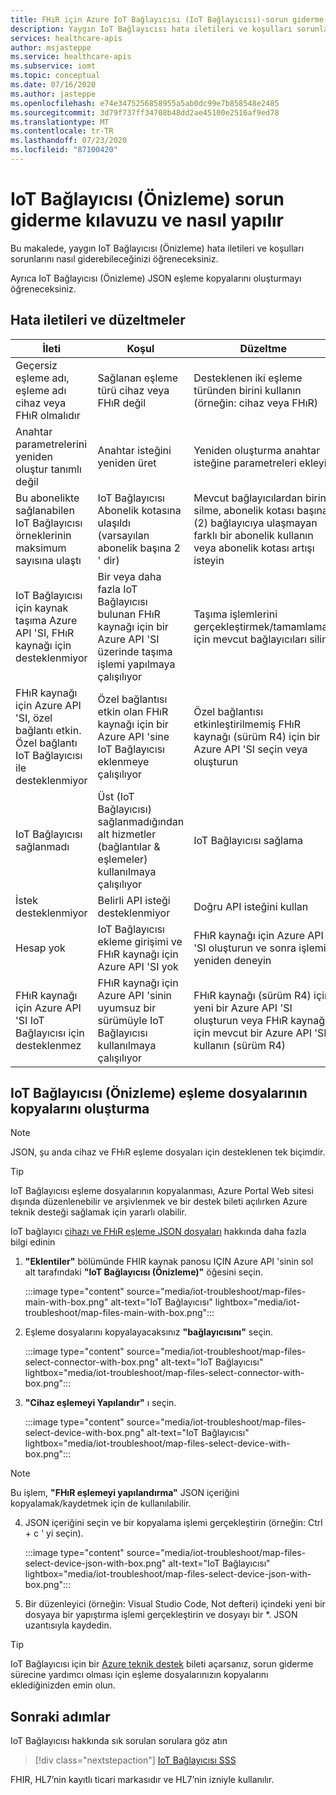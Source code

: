 ```yaml
---
title: FHıR için Azure IoT Bağlayıcısı (IoT Bağlayıcısı)-sorun giderme kılavuzu ve nasıl yapılır
description: Yaygın IoT Bağlayıcısı hata iletileri ve koşulları sorunlarını giderme ve eşleme dosyalarını kopyalama
services: healthcare-apis
author: msjasteppe
ms.service: healthcare-apis
ms.subservice: iomt
ms.topic: conceptual
ms.date: 07/16/2020
ms.author: jasteppe
ms.openlocfilehash: e74e3475256858955a5ab0dc99e7b858548e2485
ms.sourcegitcommit: 3d79f737ff34708b48dd2ae45100e2516af9ed78
ms.translationtype: MT
ms.contentlocale: tr-TR
ms.lasthandoff: 07/23/2020
ms.locfileid: "87100420"
---
```

# <a name="iot-connector-preview-troubleshooting-guide-and-how-to"></a>IoT Bağlayıcısı (Önizleme) sorun giderme kılavuzu ve nasıl yapılır

Bu makalede, yaygın IoT Bağlayıcısı (Önizleme) hata iletileri ve koşulları sorunlarını nasıl giderebileceğinizi öğreneceksiniz.

Ayrıca IoT Bağlayıcısı (Önizleme) JSON eşleme kopyalarını oluşturmayı öğreneceksiniz.

## <a name="error-messages-and-fixes"></a>Hata iletileri ve düzeltmeler

|İleti   |Koşul  |Düzeltme         |
|----------|-----------|------------|
|Geçersiz eşleme adı, eşleme adı cihaz veya FHıR olmalıdır|Sağlanan eşleme türü cihaz veya FHıR değil|Desteklenen iki eşleme türünden birini kullanın (örneğin: cihaz veya FHıR)|
|Anahtar parametrelerini yeniden oluştur tanımlı değil|Anahtar isteğini yeniden üret|Yeniden oluşturma anahtar isteğine parametreleri ekleyin|
|Bu abonelikte sağlanabilen IoT Bağlayıcısı örneklerinin maksimum sayısına ulaştı|IoT Bağlayıcısı Abonelik kotasına ulaşıldı (varsayılan abonelik başına 2 ' dir)|Mevcut bağlayıcılardan birini silme, abonelik kotası başına (2) bağlayıcıya ulaşmayan farklı bir abonelik kullanın veya abonelik kotası artışı isteyin|
|IoT Bağlayıcısı için kaynak taşıma Azure API 'SI, FHıR kaynağı için desteklenmiyor|Bir veya daha fazla IoT Bağlayıcısı bulunan FHıR kaynağı için bir Azure API 'SI üzerinde taşıma işlemi yapılmaya çalışılıyor|Taşıma işlemlerini gerçekleştirmek/tamamlamak için mevcut bağlayıcıları silin|
|FHıR kaynağı için Azure API 'SI, özel bağlantı etkin.  Özel bağlantı IoT Bağlayıcısı ile desteklenmiyor|Özel bağlantısı etkin olan FHıR kaynağı için bir Azure API 'sine IoT Bağlayıcısı eklenmeye çalışılıyor|Özel bağlantısı etkinleştirilmemiş FHıR kaynağı (sürüm R4) için bir Azure API 'SI seçin veya oluşturun|
|IoT Bağlayıcısı sağlanmadı|Üst (IoT Bağlayıcısı) sağlanmadığından alt hizmetler (bağlantılar & eşlemeler) kullanılmaya çalışılıyor|IoT Bağlayıcısı sağlama|
|İstek desteklenmiyor|Belirli API isteği desteklenmiyor|Doğru API isteğini kullan|
|Hesap yok|IoT Bağlayıcısı ekleme girişimi ve FHıR kaynağı için Azure API 'SI yok|FHıR kaynağı için Azure API 'SI oluşturun ve sonra işlemi yeniden deneyin|
|FHıR kaynağı için Azure API 'SI IoT Bağlayıcısı için desteklenmez|FHıR kaynağı için Azure API 'sinin uyumsuz bir sürümüyle IoT Bağlayıcısı kullanılmaya çalışılıyor|FHıR kaynağı (sürüm R4) için yeni bir Azure API 'SI oluşturun veya FHıR kaynağı için mevcut bir Azure API 'SI kullanın (sürüm R4)

## <a name="creating-copies-of-the-iot-connector-preview-mapping-files"></a>IoT Bağlayıcısı (Önizleme) eşleme dosyalarının kopyalarını oluşturma
> [!NOTE]
> JSON, şu anda cihaz ve FHıR eşleme dosyaları için desteklenen tek biçimdir.

> [!TIP]
> IoT Bağlayıcısı eşleme dosyalarının kopyalanması, Azure Portal Web sitesi dışında düzenlenebilir ve arşivlenmek ve bir destek bileti açılırken Azure teknik desteği sağlamak için yararlı olabilir.
> 
> IoT bağlayıcı [cihazı ve FHıR eşleme JSON dosyaları](https://docs.microsoft.com/azure/healthcare-apis/iot-mapping-templates) hakkında daha fazla bilgi edinin

1. **"Eklentiler"** bölümünde FHIR kaynak panosu IÇIN Azure API 'sinin sol alt tarafındaki **"IoT Bağlayıcısı (Önizleme)"** öğesini seçin.

   :::image type="content" source="media/iot-troubleshoot/map-files-main-with-box.png" alt-text="IoT Bağlayıcısı" lightbox="media/iot-troubleshoot/map-files-main-with-box.png":::

2. Eşleme dosyalarını kopyalayacaksınız **"bağlayıcısını"** seçin.

   :::image type="content" source="media/iot-troubleshoot/map-files-select-connector-with-box.png" alt-text="IoT Bağlayıcısı" lightbox="media/iot-troubleshoot/map-files-select-connector-with-box.png":::

3. **"Cihaz eşlemeyi Yapılandır"** ı seçin.

   :::image type="content" source="media/iot-troubleshoot/map-files-select-device-with-box.png" alt-text="IoT Bağlayıcısı" lightbox="media/iot-troubleshoot/map-files-select-device-with-box.png":::

> [!NOTE]
> Bu işlem, **"FHıR eşlemeyi yapılandırma"** JSON içeriğini kopyalamak/kaydetmek için de kullanılabilir.

4. JSON içeriğini seçin ve bir kopyalama işlemi gerçekleştirin (örneğin: Ctrl + c ' yi seçin). 

   :::image type="content" source="media/iot-troubleshoot/map-files-select-device-json-with-box.png" alt-text="IoT Bağlayıcısı" lightbox="media/iot-troubleshoot/map-files-select-device-json-with-box.png":::

5. Bir düzenleyici (örneğin: Visual Studio Code, Not defteri) içindeki yeni bir dosyaya bir yapıştırma işlemi gerçekleştirin ve dosyayı bir *. JSON uzantısıyla kaydedin.

> [!TIP]
> IoT Bağlayıcısı için bir [Azure teknik destek](https://azure.microsoft.com/support/create-ticket/) bileti açarsanız, sorun giderme sürecine yardımcı olması için eşleme dosyalarınızın kopyalarını eklediğinizden emin olun.

## <a name="next-steps"></a>Sonraki adımlar

IoT Bağlayıcısı hakkında sık sorulan sorulara göz atın

>[!div class="nextstepaction"]
>[IoT Bağlayıcısı SSS](fhir-faq.md#iot-connector-preview)


FHIR, HL7’nin kayıtlı ticari markasıdır ve HL7’nin izniyle kullanılır.